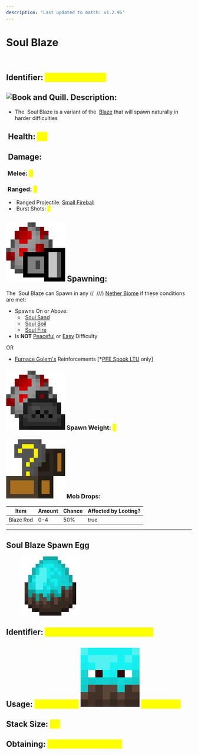 ```yaml
---
description: 'Last updated to match: v1.2.95'
---
```


# Soul Blaze

<figure><img src="https://github.com/user-attachments/assets/2169f5c1-d358-4969-9c97-bc1e52d0169b" alt=""><figcaption></figcaption></figure>

## <img src="https://minecraft.wiki/images/Name_Tag_JE2_BE2.png?cbdc1" alt="" data-size="line">Identifier: <mark style="color:yellow;">**poke:soul\_blaze**</mark> <a href="#identifier" id="identifier"></a>

## <img src="https://minecraft.wiki/images/Book_and_Quill_JE2_BE2.png?2128f" alt="Book and Quill." data-size="line"> Description: <a href="#description" id="description"></a>

* The <img src="https://github.com/user-attachments/assets/006c02eb-0cef-4288-a074-ad3a1771f1d7" alt="" data-size="line"> Soul Blaze is a variant of the <img src="https://minecraft.wiki/images/EntitySprite_blaze.png?43a55" alt="" data-size="line"> [Blaze](https://minecraft.wiki/w/Blaze) that will spawn naturally in harder difficulties

## <img src="https://minecraft.wiki/images/Regeneration_JE3_BE2.png?86acf" alt="" data-size="line"> Health: <mark style="color:yellow;">20</mark> <img src="https://github.com/user-attachments/assets/d579487f-a02f-4807-b80e-a10225154437" alt="" data-size="line"><img src="https://github.com/user-attachments/assets/d579487f-a02f-4807-b80e-a10225154437" alt="" data-size="line"><img src="https://github.com/user-attachments/assets/d579487f-a02f-4807-b80e-a10225154437" alt="" data-size="line"><img src="https://github.com/user-attachments/assets/d579487f-a02f-4807-b80e-a10225154437" alt="" data-size="line"><img src="https://github.com/user-attachments/assets/d579487f-a02f-4807-b80e-a10225154437" alt="" data-size="line"><img src="https://github.com/user-attachments/assets/d579487f-a02f-4807-b80e-a10225154437" alt="" data-size="line"><img src="https://github.com/user-attachments/assets/d579487f-a02f-4807-b80e-a10225154437" alt="" data-size="line"><img src="https://github.com/user-attachments/assets/d579487f-a02f-4807-b80e-a10225154437" alt="" data-size="line"><img src="https://github.com/user-attachments/assets/d579487f-a02f-4807-b80e-a10225154437" alt="" data-size="line"><img src="https://github.com/user-attachments/assets/d579487f-a02f-4807-b80e-a10225154437" alt="" data-size="line">

## <img src="https://minecraft.wiki/images/Strength_JE3_BE2.png?0494e" alt="" data-size="line"> Damage:

### <img src="https://minecraft.wiki/images/Iron_Sword_JE2_BE2.png?62770" alt="" data-size="line"> Melee: <mark style="color:yellow;">6</mark> <img src="https://github.com/user-attachments/assets/d579487f-a02f-4807-b80e-a10225154437" alt="" data-size="line"><img src="https://github.com/user-attachments/assets/d579487f-a02f-4807-b80e-a10225154437" alt="" data-size="line"><img src="https://github.com/user-attachments/assets/d579487f-a02f-4807-b80e-a10225154437" alt="" data-size="line">

### <img src="https://minecraft.wiki/images/Bow_(Pull_1)_JE1_BE1.png?d1173" alt="" data-size="line"> Ranged: <mark style="color:yellow;">5</mark> <img src="https://github.com/user-attachments/assets/d579487f-a02f-4807-b80e-a10225154437" alt="" data-size="line"><img src="https://github.com/user-attachments/assets/d579487f-a02f-4807-b80e-a10225154437" alt="" data-size="line"><img src="https://github.com/user-attachments/assets/d2f17419-6ecf-4657-8385-4b661e187c3d" alt="" data-size="line">

* <img src="https://minecraft.wiki/images/thumb/Arrow_of_Splashing_JE2.png/150px-Arrow_of_Splashing_JE2.png?a5e3d" alt="" data-size="line"> Ranged Projectile: <img src="https://minecraft.wiki/images/thumb/Fire_Charge_JE2_BE2.png/75px-Fire_Charge_JE2_BE2.png?07e21" alt="" data-size="line">[Small Fireball](https://minecraft.wiki/w/Small_Fireball)
* <img src="https://minecraft.wiki/images/thumb/Multishot.png/50px-Multishot.png?32123" alt="" data-size="line"> Burst Shots: <mark style="color:yellow;">3</mark>

## <img src="https://github.com/ItsMePok/PFE/blob/wikiAssets/wikiMain/spawn_enabled.png?raw=true" alt="" data-size="line"> Spawning:

The <img src="https://github.com/user-attachments/assets/006c02eb-0cef-4288-a074-ad3a1771f1d7" alt="" data-size="line"> Soul Blaze can Spawn in any (<img src="https://minecraft.wiki/images/BiomeSprite_basalt-deltas.png?57d9b" alt="" data-size="line">/ <img src="https://minecraft.wiki/images/BiomeSprite_crimson-forest.png?30bb0" alt="" data-size="line"> /<img src="https://minecraft.wiki/images/BiomeSprite_nether-wastes.png?3eeb7" alt="" data-size="line">/<img src="https://minecraft.wiki/images/BiomeSprite_soul-sand-valley.png?37c28" alt="" data-size="line">/<img src="https://minecraft.wiki/images/BiomeSprite_warped-forest.png?2bf52" alt="" data-size="line">) [Nether Biome](https://minecraft.wiki/w/Biome#The_Nether) if these conditions are met:

* Spawns On or Above:
  * <img src="https://minecraft.wiki/images/thumb/Soul_Sand_JE2_BE2.png/150px-Soul_Sand_JE2_BE2.png?2334d" alt="" data-size="line"> [Soul Sand](https://minecraft.wiki/w/Soul_Sand)
  * <img src="https://minecraft.wiki/images/thumb/Soul_Soil_JE1_BE1.png/150px-Soul_Soil_JE1_BE1.png?b79a3" alt="" data-size="line"> [Soul Soil](https://minecraft.wiki/w/Soul_Soil)
  * <img src="https://minecraft.wiki/images/thumb/Soul_Fire_JE1.gif/150px-Soul_Fire_JE1.gif?b65b1" alt="" data-size="line"> [Soul Fire](https://minecraft.wiki/w/Soul_Fire)
* Is **NOT** [Peaceful](https://minecraft.wiki/w/Difficulty#Peaceful) or [Easy](https://minecraft.wiki/w/Difficulty#Easy) Difficulty

OR

* [Furnace Golem's](../bosses/furnace-golem.md) Reinforcements \[**\***[PFE Spook LTU](../../changelog-history/holiday-and-event-updates/2024-pfe-spook-ltu.md) only]

### <img src="https://github.com/ItsMePok/PFE/blob/wikiAssets/wikiMain/spawn_weight.png?raw=true" alt="" data-size="line"> Spawn Weight: <mark style="color:yellow;">3</mark>

### <img src="https://github.com/ItsMePok/PFE/blob/wikiAssets/wikiMain/chest_question.png?raw=true" alt="" data-size="line"> Mob Drops:

<table><thead><tr><th>Item</th><th>Amount</th><th>Chance</th><th data-type="checkbox">Affected by Looting?</th></tr></thead><tbody><tr><td>Blaze Rod</td><td>0-4</td><td>50%</td><td>true</td></tr></tbody></table>

***

## Soul Blaze Spawn Egg

<figure><img src="https://github.com/ItsMePok/PFE/blob/wikiAssets/wikiMain/soul_blaze_spawn_egg.png?raw=true" alt=""><figcaption></figcaption></figure>

## <img src="https://minecraft.wiki/images/Name_Tag_JE2_BE2.png?cbdc1" alt="" data-size="line">Identifier: <mark style="color:yellow;">**poke:soul\_blaze\_spawn\_egg**</mark> <a href="#identifier" id="identifier"></a>

## Usage: <mark style="color:yellow;">Spawns the</mark> <img src="https://github.com/ItsMePok/PFE/blob/wikiAssets/entity_icon/soul_blaze_icon.png?raw=true" alt="" data-size="line"> <mark style="color:yellow;">Soul Blaze</mark>

## <img src="https://minecraft.wiki/images/Light_Gray_Bundle_JE1_BE1.png?b552e" alt="" data-size="line">Stack Size: <mark style="color:yellow;">64</mark>

## <img src="https://minecraft.wiki/images/thumb/Crafting_Table_JE4_BE3.png/150px-Crafting_Table_JE4_BE3.png?5767f" alt="" data-size="line">Obtaining: <mark style="color:yellow;">Creative Mode Only</mark>
